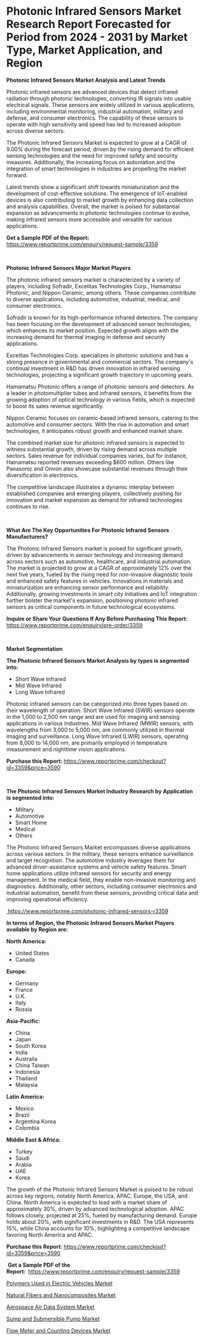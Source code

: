 <p><h1>Photonic Infrared Sensors Market Research Report Forecasted for Period from 2024 -  2031 by Market Type, Market Application, and Region</h1></p><p><strong>Photonic Infrared Sensors Market Analysis and Latest Trends</strong></p>
<p><p>Photonic infrared sensors are advanced devices that detect infrared radiation through photonic technologies, converting IR signals into usable electrical signals. These sensors are widely utilized in various applications, including environmental monitoring, industrial automation, military and defense, and consumer electronics. The capability of these sensors to operate with high sensitivity and speed has led to increased adoption across diverse sectors.</p><p>The Photonic Infrared Sensors Market is expected to grow at a CAGR of 9.00% during the forecast period, driven by the rising demand for efficient sensing technologies and the need for improved safety and security measures. Additionally, the increasing focus on automation and the integration of smart technologies in industries are propelling the market forward. </p><p>Latest trends show a significant shift towards miniaturization and the development of cost-effective solutions. The emergence of IoT-enabled devices is also contributing to market growth by enhancing data collection and analysis capabilities. Overall, the market is poised for substantial expansion as advancements in photonic technologies continue to evolve, making infrared sensors more accessible and versatile for various applications.</p></p>
<p><strong>Get a Sample PDF of the Report:&nbsp;</strong> <a href="https://www.reportprime.com/enquiry/request-sample/3359?utm_campaign=1386&utm_medium=2&utm_source=Github&utm_content=ia&utm_term=10102024&utm_id=photonic-infrared-sensors">https://www.reportprime.com/enquiry/request-sample/3359</a></p>
<p>&nbsp;</p>
<p><strong>Photonic Infrared Sensors Major Market Players</strong></p>
<p><p>The photonic infrared sensors market is characterized by a variety of players, including Sofradir, Excelitas Technologies Corp., Hamamatsu Photonic, and Nippon Ceramic, among others. These companies contribute to diverse applications, including automotive, industrial, medical, and consumer electronics.</p><p>Sofradir is known for its high-performance infrared detectors. The company has been focusing on the development of advanced sensor technologies, which enhances its market position. Expected growth aligns with the increasing demand for thermal imaging in defense and security applications.</p><p>Excelitas Technologies Corp. specializes in photonic solutions and has a strong presence in governmental and commercial sectors. The company's continual investment in R&D has driven innovation in infrared sensing technologies, projecting a significant growth trajectory in upcoming years.</p><p>Hamamatsu Photonic offers a range of photonic sensors and detectors. As a leader in photomultiplier tubes and infrared sensors, it benefits from the growing adoption of optical technology in various fields, which is expected to boost its sales revenue significantly.</p><p>Nippon Ceramic focuses on ceramic-based infrared sensors, catering to the automotive and consumer sectors. With the rise in automation and smart technologies, it anticipates robust growth and enhanced market share.</p><p>The combined market size for photonic infrared sensors is expected to witness substantial growth, driven by rising demand across multiple sectors. Sales revenue for individual companies varies, but for instance, Hamamatsu reported revenues exceeding $600 million. Others like Panasonic and Omron also showcase substantial revenues through their diversification in electronics.</p><p>The competitive landscape illustrates a dynamic interplay between established companies and emerging players, collectively pushing for innovation and market expansion as demand for infrared technologies continues to rise.</p></p>
<p>&nbsp;</p>
<p><strong>What Are The Key Opportunities For Photonic Infrared Sensors Manufacturers?</strong></p>
<p><p>The Photonic Infrared Sensors market is poised for significant growth, driven by advancements in sensor technology and increasing demand across sectors such as automotive, healthcare, and industrial automation. The market is projected to grow at a CAGR of approximately 12% over the next five years, fueled by the rising need for non-invasive diagnostic tools and enhanced safety features in vehicles. Innovations in materials and miniaturization are enhancing sensor performance and reliability. Additionally, growing investments in smart city initiatives and IoT integration further bolster the market's expansion, positioning photonic infrared sensors as critical components in future technological ecosystems.</p></p>
<p><strong>Inquire or Share Your Questions If Any Before Purchasing This Report:</strong> <a href="https://www.reportprime.com/enquiry/pre-order/3359?utm_campaign=1386&utm_medium=2&utm_source=Github&utm_content=ia&utm_term=10102024&utm_id=photonic-infrared-sensors">https://www.reportprime.com/enquiry/pre-order/3359</a></p>
<p>&nbsp;</p>
<p><strong>Market Segmentation</strong></p>
<p><strong>The Photonic Infrared Sensors Market Analysis by types is segmented into:</strong></p>
<p><ul><li>Short Wave Infrared</li><li>Mid Wave Infrared</li><li>Long Wave Infrared</li></ul></p>
<p><p>Photonic infrared sensors can be categorized into three types based on their wavelength of operation. Short Wave Infrared (SWIR) sensors operate in the 1,000 to 2,500 nm range and are used for imaging and sensing applications in various industries. Mid Wave Infrared (MWIR) sensors, with wavelengths from 3,000 to 5,000 nm, are commonly utilized in thermal imaging and surveillance. Long Wave Infrared (LWIR) sensors, operating from 8,000 to 14,000 nm, are primarily employed in temperature measurement and nighttime vision applications.</p></p>
<p><strong>Purchase this Report:&nbsp;</strong><a href="https://www.reportprime.com/checkout?id=3359&price=3590&utm_campaign=1386&utm_medium=2&utm_source=Github&utm_content=ia&utm_term=10102024&utm_id=photonic-infrared-sensors">https://www.reportprime.com/checkout?id=3359&price=3590</a></p>
<p>&nbsp;</p>
<p><strong>The Photonic Infrared Sensors Market Industry Research by Application is segmented into:</strong></p>
<p><ul><li>Military</li><li>Automotive</li><li>Smart Home</li><li>Medical</li><li>Others</li></ul></p>
<p><p>The Photonic Infrared Sensors Market encompasses diverse applications across various sectors. In the military, these sensors enhance surveillance and target recognition. The automotive industry leverages them for advanced driver-assistance systems and vehicle safety features. Smart home applications utilize infrared sensors for security and energy management. In the medical field, they enable non-invasive monitoring and diagnostics. Additionally, other sectors, including consumer electronics and industrial automation, benefit from these sensors, providing critical data and improving operational efficiency.</p></p>
<p><a href="https://www.reportprime.com/photonic-infrared-sensors-r3359?utm_campaign=1386&utm_medium=2&utm_source=Github&utm_content=ia&utm_term=10102024&utm_id=photonic-infrared-sensors">&nbsp;https://www.reportprime.com/photonic-infrared-sensors-r3359</a></p>
<p><strong>In terms of Region, the Photonic Infrared Sensors Market Players available by Region are:</strong></p>
<p>
    <p> <strong> North America: </strong>
        <ul>
            <li>United States</li>
            <li>Canada</li>
        </ul>
        </p> 
    <p> <strong> Europe: </strong>
        <ul>
            <li>Germany</li>
            <li>France</li>
            <li>U.K.</li>
            <li>Italy</li>
            <li>Russia</li>
        </ul>
        </p> 
    <p> <strong> Asia-Pacific: </strong>
        <ul>
            <li>China</li>
            <li>Japan</li>
            <li>South Korea</li>
            <li>India</li>
            <li>Australia</li>
            <li>China Taiwan</li>
            <li>Indonesia</li>
            <li>Thailand</li>
            <li>Malaysia</li>
        </ul>
        </p> 
    <p> <strong> Latin America: </strong>
        <ul>
            <li>Mexico</li>
            <li>Brazil</li>
            <li>Argentina Korea</li>
            <li>Colombia</li>
        </ul>
        </p> 
    <p> <strong> Middle East & Africa: </strong>
        <ul>
            <li>Turkey</li>
            <li>Saudi</li>
            <li>Arabia</li>
            <li>UAE</li>
            <li>Korea</li>
        </ul>
    </p>
    </p>
<p><p>The growth of the Photonic Infrared Sensors Market is poised to be robust across key regions, notably North America, APAC, Europe, the USA, and China. North America is expected to lead with a market share of approximately 30%, driven by advanced technological adoption. APAC follows closely, projected at 25%, fueled by manufacturing demand. Europe holds about 20%, with significant investments in R&D. The USA represents 15%, while China accounts for 10%, highlighting a competitive landscape favoring North America and APAC.</p></p>
<p><strong>Purchase this Report: </strong><a href="https://www.reportprime.com/checkout?id=3359&price=3590&utm_campaign=1386&utm_medium=2&utm_source=Github&utm_content=ia&utm_term=10102024&utm_id=photonic-infrared-sensors">https://www.reportprime.com/checkout?id=3359&price=3590</a></p>
<p>&nbsp;<strong>Get a Sample PDF of the Report:&nbsp;&nbsp;</strong><a href="https://www.reportprime.com/enquiry/request-sample/3359?utm_campaign=1386&utm_medium=2&utm_source=Github&utm_content=ia&utm_term=10102024&utm_id=photonic-infrared-sensors">https://www.reportprime.com/enquiry/request-sample/3359</a></p>
<p><strong></strong></p>
<p><p><a href="https://www.linkedin.com/pulse/global-polymers-used-electric-vehicles-market-focus-application-uss1e?utm_campaign=1386&utm_medium=2&utm_source=Github&utm_content=ia&utm_term=10102024&utm_id=photonic-infrared-sensors">Polymers Used in Electric Vehicles Market</a></p><p><a href="https://www.linkedin.com/pulse/global-natural-fibers-nanocomposites-market-trends-analysis-uu0de?utm_campaign=1386&utm_medium=2&utm_source=Github&utm_content=ia&utm_term=10102024&utm_id=photonic-infrared-sensors">Natural Fibers and Nanocomposites Market</a></p><p><a href="https://github.com/marloy8/Market-Research-Report-List-6/blob/main/aerospace-air-data-system-market.md?utm_campaign=1386&utm_medium=2&utm_source=Github&utm_content=ia&utm_term=10102024&utm_id=photonic-infrared-sensors">Aerospace Air Data System Market</a></p><p><a href="https://www.linkedin.com/pulse/emerging-trends-sump-submersible-pump-market-detailed-overview-qaore?utm_campaign=1386&utm_medium=2&utm_source=Github&utm_content=ia&utm_term=10102024&utm_id=photonic-infrared-sensors">Sump and Submersible Pump Market</a></p><p><a href="https://www.linkedin.com/pulse/flow-meter-counting-devices-market-strategic-insights-product-obeie?utm_campaign=1386&utm_medium=2&utm_source=Github&utm_content=ia&utm_term=10102024&utm_id=photonic-infrared-sensors">Flow Meter and Counting Devices Market</a></p></p>